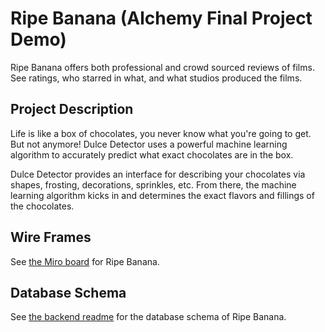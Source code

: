 # Ripe Banana (Alchemy Final Project Demo)

Ripe Banana offers both professional and crowd sourced reviews of films. See
ratings, who starred in what, and what studios produced the films.

## Project Description

Life is like a box of chocolates, you never know what you're going to get. But
not anymore! Dulce Detector uses a powerful machine learning algorithm to
accurately predict what exact chocolates are in the box.

Dulce Detector provides an interface for describing your chocolates via shapes,
frosting, decorations, sprinkles, etc. From there, the machine learning
algorithm kicks in and determines the exact flavors and fillings of the
chocolates.

## Wire Frames

See [the Miro
board](https://miro.com/app/board/uXjVPtS9CVY=/?share_link_id=444850348573) for
Ripe Banana.

## Database Schema

See [the backend
readme](https://github.com/alchemycodelab/ripe-banana-backend#readme) for the
database schema of Ripe Banana.
